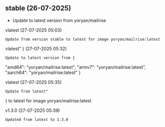 
## stable (26-07-2025)
- Update to latest version from yoryan/mailrise

vlatest (27-07-2025 05:03)

    Update from version stable to latest for image yoryan/mailrise:latest


vlatest"
} (27-07-2025 05:32)

    Update to latest version from {
  "amd64": "yoryan/mailrise:latest",
  "armv7": "yoryan/mailrise:latest",
  "aarch64": "yoryan/mailrise:latest"
}

vlatest (27-07-2025 05:35)

    Update from latest"
} to latest for image yoryan/mailrise:latest

v1.3.0 (27-07-2025 05:39)

    Updated from latest to 1.3.0

